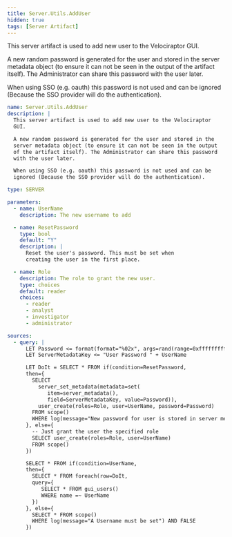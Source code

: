 ```yaml
---
title: Server.Utils.AddUser
hidden: true
tags: [Server Artifact]
---
```


This server artifact is used to add new user to the Velociraptor
GUI.

A new random password is generated for the user and stored in the
server metadata object (to ensure it can not be seen in the output
of the artifact itself). The Administrator can share this password
with the user later.

When using SSO (e.g. oauth) this password is not used and can be
ignored (Because the SSO provider will do the authentication).


```yaml
name: Server.Utils.AddUser
description: |
  This server artifact is used to add new user to the Velociraptor
  GUI.

  A new random password is generated for the user and stored in the
  server metadata object (to ensure it can not be seen in the output
  of the artifact itself). The Administrator can share this password
  with the user later.

  When using SSO (e.g. oauth) this password is not used and can be
  ignored (Because the SSO provider will do the authentication).

type: SERVER

parameters:
  - name: UserName
    description: The new username to add

  - name: ResetPassword
    type: bool
    default: "Y"
    description: |
      Reset the user's password. This must be set when
      creating the user in the first place.

  - name: Role
    description: The role to grant the new user.
    type: choices
    default: reader
    choices:
      - reader
      - analyst
      - investigator
      - administrator

sources:
  - query: |
      LET Password <= format(format="%02x", args=rand(range=0xffffffffffff))
      LET ServerMetadataKey <= "User Password " + UserName

      LET DoIt = SELECT * FROM if(condition=ResetPassword,
      then={
        SELECT
          server_set_metadata(metadata=set(
             item=server_metadata(),
             field=ServerMetadataKey, value=Password)),
          user_create(roles=Role, user=UserName, password=Password)
        FROM scope()
        WHERE log(message="New password for user is stored in server metadata under key " + ServerMetadataKey)
      }, else={
        -- Just grant the user the specified role
        SELECT user_create(roles=Role, user=UserName)
        FROM scope()
      })

      SELECT * FROM if(condition=UserName,
      then={
        SELECT * FROM foreach(row=DoIt,
        query={
           SELECT * FROM gui_users()
           WHERE name =~ UserName
        })
      }, else={
        SELECT * FROM scope()
        WHERE log(message="A Username must be set") AND FALSE
      })

```
